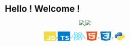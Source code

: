 # Hello ! Welcome !
<div align="center" style = 'display: inline_block'>
 <a href="https://github.com/DanielGuth">
 <img height="130em" src="https://github-readme-stats.vercel.app/api?username=danielguth&show_icons=true&hide=contribs,prs&cache_seconds=86400&theme=github_dark"/>
 <img height="100em" src="https://github-readme-stats.vercel.app/api/top-langs/?username=DanielGuth&layout=compact&langs_count=7&theme=github_dark"/> 
</div>
 

<div align = 'center'style="display: inline_block"><br>
  <img align="center" alt="Daniel-Js" height="30" width="40" src="https://raw.githubusercontent.com/devicons/devicon/master/icons/javascript/javascript-plain.svg">
  <img align="center" alt="Daniel-Ts" height="30" width="40" src="https://raw.githubusercontent.com/devicons/devicon/master/icons/typescript/typescript-plain.svg">
  <img align="center" alt="Daniel-React" height="30" width="40" src="https://raw.githubusercontent.com/devicons/devicon/master/icons/react/react-original.svg">
  <img align="center" alt="Daniel-HTML" height="30" width="40" src="https://raw.githubusercontent.com/devicons/devicon/master/icons/html5/html5-original.svg">
  <img align="center" alt="Daniel-CSS" height="30" width="40" src="https://raw.githubusercontent.com/devicons/devicon/master/icons/css3/css3-original.svg">
  <img align="center" alt="Daniel-Python" height="30" width="40" src="https://raw.githubusercontent.com/devicons/devicon/master/icons/python/python-original.svg">
</div>
 
